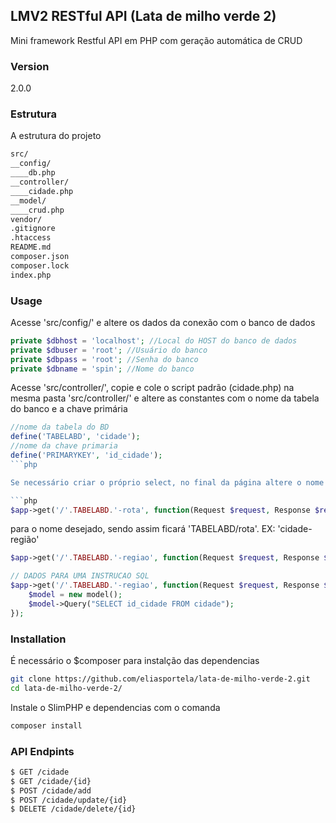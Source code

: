 ## LMV2 RESTful API (Lata de milho verde 2)

Mini framework Restful API em PHP com geração automática de CRUD 

### Version
2.0.0

### Estrutura
A estrutura do projeto

```sh
src/
__config/
____db.php
__controller/
____cidade.php
__model/
____crud.php
vendor/
.gitignore
.htaccess
README.md
composer.json
composer.lock
index.php
```

### Usage

Acesse 'src/config/' e altere os dados da conexão com o banco de dados

```php
private $dbhost = 'localhost'; //Local do HOST do banco de dados
private $dbuser = 'root'; //Usuário do banco
private $dbpass = 'root'; //Senha do banco
private $dbname = 'spin'; //Nome do banco
```

Acesse 'src/controller/', copie e cole o script padrão (cidade.php) na mesma pasta 'src/controller/' e altere as constantes com o nome da tabela do banco e a chave primária

```php
//nome da tabela do BD
define('TABELABD', 'cidade');
//nome da chave primaria
define('PRIMARYKEY', 'id_cidade');
```php

Se necessário criar o próprio select, no final da página altere o nome da rota

```php
$app->get('/'.TABELABD.'-rota', function(Request $request, Response $response){
```

para o nome desejado, sendo assim ficará 'TABELABD/rota'. EX: 'cidade-região'

```php
$app->get('/'.TABELABD.'-regiao', function(Request $request, Response $response){
```

```php
// DADOS PARA UMA INSTRUCAO SQL
$app->get('/'.TABELABD.'-regiao', function(Request $request, Response $response){
    $model = new model();
    $model->Query("SELECT id_cidade FROM cidade");
});
```

### Installation
É necessário o $composer para instalção das dependencias

```sh
git clone https://github.com/eliasportela/lata-de-milho-verde-2.git
cd lata-de-milho-verde-2/
```
Instale o SlimPHP e dependencias com o comanda

```sh
composer install
```

### API Endpints
```sh
$ GET /cidade
$ GET /cidade/{id}
$ POST /cidade/add
$ POST /cidade/update/{id}
$ DELETE /cidade/delete/{id}
```
